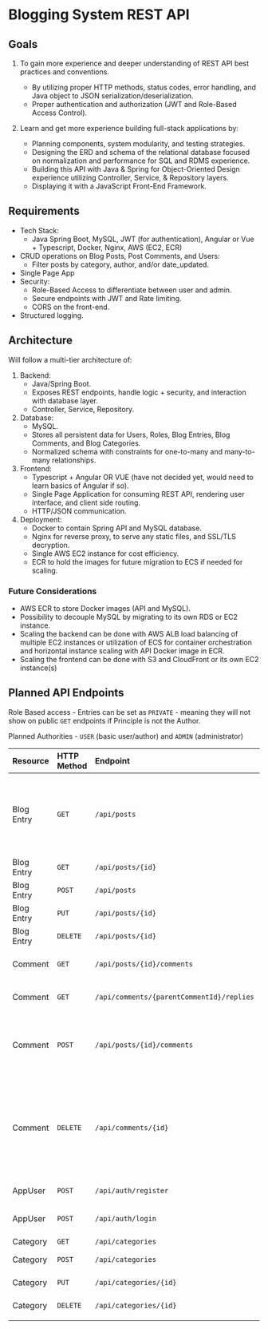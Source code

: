 # Blogging System REST API

## Goals
1. To gain more experience and deeper understanding of REST API best practices and conventions.
   * By utilizing proper HTTP methods, status codes, error handling, and Java object to JSON serialization/deserialization.
   * Proper authentication and authorization (JWT and Role-Based Access Control).
   
2. Learn and get more experience building full-stack applications by:
   * Planning components, system modularity, and testing strategies.
   * Designing the ERD and schema of the relational database focused on normalization and performance for SQL and RDMS experience.
   * Building this API with Java & Spring for Object-Oriented Design experience utilizing Controller, Service, & Repository layers.
   * Displaying it with a JavaScript Front-End Framework.

## Requirements
* Tech Stack:
  * Java Spring Boot, MySQL, JWT (for authentication), Angular or Vue + Typescript, Docker, Nginx, AWS (EC2, ECR)
* CRUD operations on Blog Posts, Post Comments, and Users:
  * Filter posts by category, author, and/or date_updated. 
* Single Page App 
* Security:
  * Role-Based Access to differentiate between user and admin.
  * Secure endpoints with JWT and Rate limiting.
  * CORS on the front-end.
* Structured logging.

## Architecture
Will follow a multi-tier architecture of:
1. Backend:
   * Java/Spring Boot.
   * Exposes REST endpoints, handle logic + security, and interaction with database layer.
   * Controller, Service, Repository.
2. Database:
   * MySQL.
   * Stores all persistent data for Users, Roles, Blog Entries, Blog Comments, and Blog Categories.
   * Normalized schema with constraints for one-to-many and many-to-many relationships.
3. Frontend:
   * Typescript + Angular OR VUE (have not decided yet, would need to learn basics of Angular if so).
   * Single Page Application for consuming REST API, rendering user interface, and client side routing. 
   * HTTP/JSON communication.
4. Deployment:
   * Docker to contain Spring API and MySQL database.
   * Nginx for reverse proxy, to serve any static files, and SSL/TLS decryption.
   * Single AWS EC2 instance for cost efficiency.
   * ECR to hold the images for future migration to ECS if needed for scaling.

### Future Considerations
* AWS ECR to store Docker images (API and MySQL).
* Possibility to decouple MySQL by migrating to its own RDS or EC2 instance.
* Scaling the backend can be done with AWS ALB load balancing of multiple EC2 instances or utilization of ECS for container orchestration and horizontal instance scaling with API Docker image in ECR.
* Scaling the frontend can be done with S3 and CloudFront or its own EC2 instance(s)

## Planned API Endpoints
Role Based access - Entries can be set as `PRIVATE` - meaning they will not show on public `GET` endpoints if Principle is not the Author.

Planned Authorities - `USER` (basic user/author) and `ADMIN` (administrator)

| Resource   | HTTP Method | Endpoint                                  | Description                                                                                                                             | Access Role           |
|:-----------|:------------|:------------------------------------------|:----------------------------------------------------------------------------------------------------------------------------------------|:----------------------|
| Blog Entry | `GET`       | `/api/posts`                              | Retrieve all entries (with optional filters - category_id, user_id, date_updated, and/or pagination).                                   | `PUBLIC, USER, ADMIN` |
| Blog Entry | `GET`       | `/api/posts/{id}`                         | Retrieve a entry by id.                                                                                                                 | `PUBLIC, USER, ADMIN` |
| Blog Entry | `POST`      | `/api/posts`                              | Create a new entry.                                                                                                                     | `USER, ADMIN`         |                                        
| Blog Entry | `PUT`       | `/api/posts/{id}`                         | Update an entry.                                                                                                                        | `AUTHOR(USER), ADMIN` |
| Blog Entry | `DELETE`    | `/api/posts/{id}`                         | Delete an entry.                                                                                                                        | `AUTHOR(USER), ADMIN` |
| Comment    | `GET`       | `/api/posts/{id}/comments`                | Get all top-level comments for entry.                                                                                                   | `PUBLIC, USER, ADMIN` |
| Comment    | `GET`       | `/api/comments/{parentCommentId}/replies` | Get all replies to a specific comment (lazy load).                                                                                      | `PUBLIC, USER, ADMIN` |
| Comment    | `POST`      | `/api/posts/{id}/comments`                | Create a new comment (optional parentCommentId for creating a reply).                                                                   | `USER, ADMIN`         |
| Comment    | `DELETE`    | `/api/comments/{id}`                      | Delete a comment (Requires Entry Author or Admin role - Comment Author not allowed to delete due to cascade delete of unowned replies). | `AUTHOR(USER), ADMIN` |
| AppUser    | `POST`      | `/api/auth/register`                      | Register a new user account.                                                                                                            | `PUBLIC`              |
| AppUser    | `POST`      | `/api/auth/login`                         | Authenticate user and receive a JWT.                                                                                                    | `PUBLIC`              |
| Category   | `GET`       | `/api/categories`                         | Get all categories.                                                                                                                     | `PUBLIC`              |
| Category   | `POST`      | `/api/categories`                         | Create a new category.                                                                                                                  | `ADMIN`               |
| Category   | `PUT`       | `/api/categories/{id}`                    | Update a category.                                                                                                                      | `ADMIN`               |
| Category   | `DELETE`     | `/api/categories/{id}`                     | Delete a category.                                                                                                                      | `ADMIN`             |
|            |             |                                           |                                                                                                                                         |                       |
